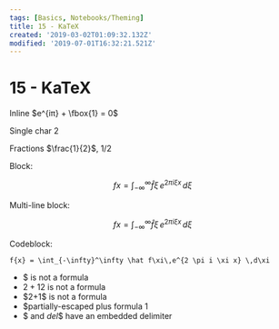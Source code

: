 ```yaml
---
tags: [Basics, Notebooks/Theming]
title: 15 - KaTeX
created: '2019-03-02T01:09:32.132Z'
modified: '2019-07-01T16:32:21.521Z'
---
```


# 15 - KaTeX

Inline $e^{iπ} + \fbox{1} = 0$

Single char $2$

Fractions $\frac{1}{2}$, $1/2$

Block:

$$f{x} = \int_{-\infty}^\infty \hat f\xi\,e^{2 \pi i \xi x} \,d\xi$$

Multi-line block:

$$
f{x} = \int_{-\infty}^\infty \hat f\xi\,e^{2 \pi i \xi x} \,d\xi
$$

Codeblock:

```katex
f{x} = \int_{-\infty}^\infty \hat f\xi\,e^{2 \pi i \xi x} \,d\xi
```

- $ is not a formula
- $2+1$2 is not a formula
- \$2+1\$ is not a formula
- \$partially-escaped plus formula $1$
- $\$$ and $del\$$ have an embedded delimiter
